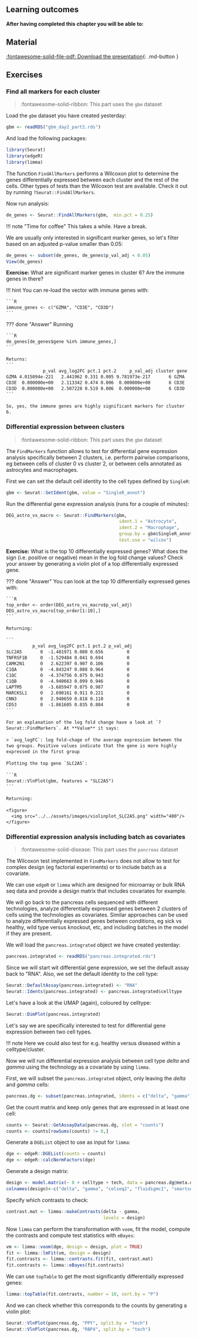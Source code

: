 ## Learning outcomes

**After having completed this chapter you will be able to:**

## Material

[:fontawesome-solid-file-pdf: Download the presentation](../assets/pdf/sequencing_technologies.pdf){: .md-button }

## Exercises

### Find all markers for each cluster

> :fontawesome-solid-ribbon: This part uses the `gbm` dataset

Load the `gbm` dataset you have created yesterday:

```R
gbm <- readRDS("gbm_day2_part2.rds")
```

And load the following packages:

```R
library(Seurat)
library(edgeR)
library(limma)
```

The function `FindAllMarkers` performs a Wilcoxon plot to determine the genes differentially expressed between each cluster and the rest of the cells. Other types of tests than the Wilcoxon test are available. Check it out by running `?Seurat::FindAllMarkers`.

Now run analysis:

```R
de_genes <- Seurat::FindAllMarkers(gbm,  min.pct = 0.25)
```

!!! note "Time for coffee"
    This takes a while. Have a break.

We are usually only interested in significant marker genes, so let's filter based on an adjusted p-value smaller than 0.05:

```R
de_genes <- subset(de_genes, de_genes$p_val_adj < 0.05)
View(de_genes)
```

**Exercise:** What are significant marker genes in cluster 6? Are the immune genes in there?

!!! hint
    You can re-load the vector with immune genes with:

    ```R
    immune_genes <- c("GZMA", "CD3E", "CD3D")
    ```

??? done "Answer"
    Running

    ```R
    de_genes[de_genes$gene %in% immune_genes,]
    ```

    Returns:
    ```
                  p_val avg_log2FC pct.1 pct.2     p_val_adj cluster gene
    GZMA 4.015094e-221   2.441962 0.331 0.005 9.781973e-217       6 GZMA
    CD3E  0.000000e+00   2.113342 0.474 0.006  0.000000e+00       6 CD3E
    CD3D  0.000000e+00   2.507228 0.519 0.006  0.000000e+00       6 CD3D
    ```

    So, yes, the immune genes are highly significant markers for cluster 6.

### Differential expression between clusters

> :fontawesome-solid-ribbon: This part uses the `gbm` dataset

The `FindMarkers` function allows to test for differential gene expression analysis specifically between 2 clusters, i.e. perform pairwise comparisons, eg between cells of cluster 0 vs cluster 2, or between cells annotated as astrocytes and macrophages.

First we can set the default cell identity to the cell types defined by `SingleR`:

```R
gbm <- Seurat::SetIdent(gbm, value = "SingleR_annot")
```

Run the differential gene expression analysis (runs for a couple of minutes):

```R
DEG_astro_vs_macro <- Seurat::FindMarkers(gbm,
                                           ident.1 = "Astrocyte",
                                           ident.2 = "Macrophage",
                                           group.by = gbm$SingleR_annot,
                                           test.use = "wilcox")
```

**Exercise:** What is the top 10 differentially expressed genes? What does the sign (i.e. positive or negative) mean in the log fold change values? Check your answer by generating a violin plot of a top differentially expressed gene.

??? done "Answer"
    You can look at the top 10 differentially expressed genes with:

    ```R
    top_order <- order(DEG_astro_vs_macro$p_val_adj)
    DEG_astro_vs_macro[top_order[1:10],]
    ```

    Returning:

    ```
              p_val avg_log2FC pct.1 pct.2 p_val_adj
    SLC2A5       0  -1.481971 0.080 0.656         0
    TNFRSF1B     0  -1.529484 0.041 0.694         0
    CAMK2N1      0   2.622397 0.907 0.106         0
    C1QA         0  -4.843247 0.088 0.964         0
    C1QC         0  -4.374756 0.075 0.943         0
    C1QB         0  -4.940663 0.099 0.946         0
    LAPTM5       0  -3.685947 0.075 0.987         0
    MARCKSL1     0   2.690161 0.911 0.221         0
    CNN3         0   2.940659 0.818 0.110         0
    CD53         0  -1.861605 0.035 0.804         0
    ```

    For an explanation of the log fold change have a look at `?Seurat::FindMarkers`. At **Value** it says:

    > `avg_logFC`: log fold-chage of the average expression between the two groups. Positive values indicate that the gene is more highly expressed in the first group

    Plotting the top gene `SLC2A5`:

    ```R
    Seurat::VlnPlot(gbm, features = "SLC2A5")
    ```

    Returning:

    <figure>
      <img src="../../assets/images/violinplot_SLC2A5.png" width="400"/>
    </figure>

### Differential expression analysis including batch as covariates

> :fontawesome-solid-disease: This part uses the `pancreas` dataset

The Wilcoxon test implemented in `FindMarkers` does not allow to test for complex design (eg factorial experiments) or to include batch as a covariate.

We can use `edgeR` or `limma` which are designed for microarray or bulk RNA seq data and provide a design matrix that includes covariates for example.

We will go back to the pancreas cells sequenced with different technologies, analyze differentially expressed genes between 2 clusters of cells using the technologies as covariates. Similar approaches can be used to analyze differentially expressed genes between conditions, eg sick vs healthy, wild type versus knockout, etc, and including batches in the model if they are present.

We will load the `pancreas.integrated` object we have created yesterday:

```R
pancreas.integrated <- readRDS("pancreas.integrated.rds")
```

Since we will start wit differential gene expression, we set the default assay back to "RNA". Also, we set the default identity to the cell type:

```R
Seurat::DefaultAssay(pancreas.integrated) <- "RNA"
Seurat::Idents(pancreas.integrated) <- pancreas.integrated$celltype
```

Let's have a look at the UMAP (again), coloured by celltype:

```R
Seurat::DimPlot(pancreas.integrated)
```

Let's say we are specifically interested to test for differential gene expression between two cell types.

!!! note
    Here we could also test for e.g. healthy versus diseased within a celltype/cluster.

Now we will run differential expression analysis between cell type *delta* and *gamma* using the technology as a covariate by using `limma`.

First, we will subset the `pancreas.integrated` object, only leaving the *delta* and *gamma* cells:

```R
pancreas.dg <- subset(pancreas.integrated, idents = c("delta", "gamma"))
```

Get the count matrix and keep only genes that are expressed in at least one cell:

```R
counts <- Seurat::GetAssayData(pancreas.dg, slot = "counts")
counts <- counts[rowSums(counts) != 0,]
```

Generate a `DGEList` object to use as input for `limma`:

```R
dge <- edgeR::DGEList(counts = counts)
dge <- edgeR::calcNormFactors(dge)  
```

Generate a design matrix:

```R
design <- model.matrix(~ 0 + celltype + tech, data = pancreas.dg@meta.data)
colnames(design)<-c("delta", "gamma", "celseq2", "fluidigmc1", "smartseq2")
```

Specify which contrasts to check:

```R
contrast.mat <- limma::makeContrasts(delta - gamma,
                                     levels = design)
```

Now `limma` can perform the transformation with `voom`, fit the model, compute the contrasts and compute test statistics with `eBayes`:

```R
vm <- limma::voom(dge, design = design, plot = TRUE)
fit <- limma::lmFit(vm, design = design)
fit.contrasts <- limma::contrasts.fit(fit, contrast.mat)
fit.contrasts <- limma::eBayes(fit.contrasts)
```

We can use `topTable` to get the most significantly differentially expressed genes:
```R
limma::topTable(fit.contrasts, number = 10, sort.by = "P")
```

And we can check whether this corresponds to the counts by generating a violin plot:

```R
Seurat::VlnPlot(pancreas.dg, "PPY", split.by = "tech")
Seurat::VlnPlot(pancreas.dg, "RBP4", split.by = "tech")
```

